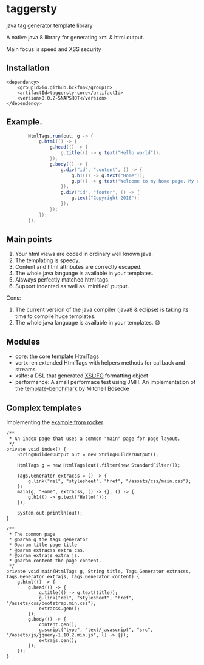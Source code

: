 # taggersty

java tag generator template library

A native java 8 library for generating xml & html output.

Main focus is speed and XSS security

## Installation

    <dependency>
        <groupId>io.github.bckfnn</groupId>
        <artifactId>taggersty-core</artifactId>
        <version>0.0.2-SNAPSHOT</version>
    </dependency>


## Example.

``` java
        HtmlTags.run(out, g -> {
            g.html(() -> {
                g.head(() -> {
                    g.title(() -> g.text("Hello world"));
                });
                g.body(() -> {
                    g.div("id", "content", () -> {
                        g.h1(() -> g.text("Home"));
                        g.p(() -> g.text("Welcome to my home page. My name is Finn"));
                    });
                    g.div("id", "footer", () -> {
                        g.text("Copyright 2016");
                    });
                });
            });
        });
```

## Main points

1. Your html views are coded in ordinary well known java.
2. The templating is speedy.
3. Content and html attributes are correctly escaped.
4. The whole java language is available in your templates.
5. Alsways perfectly matched html tags.
6. Support indented as well as 'minified' putput. 

Cons:

1. The current version of the java compiler (java8 & eclipse) is taking its time to compile huge templates.
4. The whole java language is available in your templates. :smile:  


## Modules

* core: the core template HtmlTags
* vertx: en extended HtmlTags with helpers methods for callback and streams.
* xslfo: a DSL that generated [XSL:FO](https://www.w3.org/TR/xsl11/) formatting object
* performance: A small performace test using JMH. An implementation of the [template-benchmark](https://github.com/mbosecke/template-benchmark) by Mitchell Bösecke

## Complex templates

Implementing the [example from rocker](https://github.com/fizzed/rocker/blob/master/docs/SYNTAX.md#building-complex-templates)


    /**
     * An index page that uses a common "main" page for page layout.
     */
    private void index() {
        StringBuilderOutput out = new StringBuilderOutput();

        HtmlTags g = new HtmlTags(out).filter(new StandardFilter());
        
        Tags.Generator extracss = () -> {
            g.link("rel", "stylesheet", "href", "/assets/css/main.css");
        };
        main(g, "Home", extracss, () -> {}, () -> {
            g.h1(() -> g.text("Hello!"));
        });
        
        System.out.println(out);
    }
    
    /**
     * The common page
     * @param g the tags generator
     * @param title page title
     * @param extracss extra css.
     * @param extrajs extra js.
     * @param content the page content.
     */
    private void main(HtmlTags g, String title, Tags.Generator extracss, Tags.Generator extrajs, Tags.Generator content) {
        g.html(() -> {
            g.head(() -> {
                g.title(() -> g.text(title));
                g.link("rel", "stylesheet", "href", "/assets/css/bootstrap.min.css");
                extracss.gen();
            });
            g.body(() -> {
                content.gen();
                g.script("type", "text/javascript", "src", "/assets/js/jquery-1.10.2.min.js", () -> {});
                extrajs.gen();
            });
        });
    }
 
